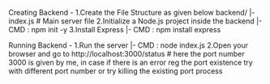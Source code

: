 Creating Backend - 
1.Create the File Structure as given below
  backend/
     |- index.js          # Main server file
2.Initialize a Node.js project inside the backend
     |- CMD : npm init -y
3.Install Express
     |- CMD : npm install express

Running Backend -
1.Run the server
    |- CMD : node index.js
2.Open your browser and go to http://localhost:3000/status   # here the port number 3000 is given by me, in case if there is an error reg the port existence try with different port number or try killing the existing port process

